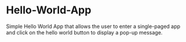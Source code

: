 # Hello-World-App
Simple Hello World App that allows the user to enter a single-paged app and click on the hello world button to display a pop-up message.
#
